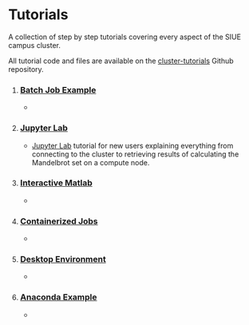 # Tutorials <!-- {docsify-ignore-all} -->
A collection of step by step tutorials covering every aspect of the SIUE campus cluster.

All tutorial code and files are available on the [cluster-tutorials](https://github.com/SIUE-ITS/cluster-tutorials.git) Github repository.
1. ### [Batch Job Example](batch-job-example.md)
    -
2. ### [Jupyter Lab](jupyter-lab.md)
    - [Jupyter Lab](jupyter-lab.md) tutorial for new users explaining everything from connecting to the cluster to retrieving results of calculating the Mandelbrot set on a compute node.
3. ### [Interactive Matlab](interactive-matlab.md)
    -
4. ### [Containerized Jobs](containerized-jobs.md)
    -
5. ### [Desktop Environment](desktop-environment.md)
    -
6. ### [Anaconda Example](anaconda-example.md)
    -
